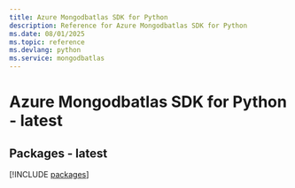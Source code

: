 ```yaml
---
title: Azure Mongodbatlas SDK for Python
description: Reference for Azure Mongodbatlas SDK for Python
ms.date: 08/01/2025
ms.topic: reference
ms.devlang: python
ms.service: mongodbatlas
---
```

# Azure Mongodbatlas SDK for Python - latest
## Packages - latest
[!INCLUDE [packages](mongodbatlas-index.md)]